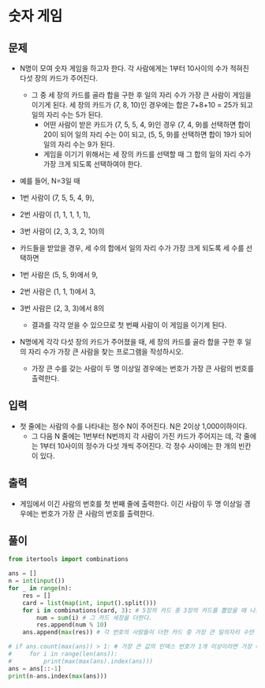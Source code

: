 # 숫자 게임

## 문제

- N명이 모여 숫자 게임을 하고자 한다. 각 사람에게는 1부터 10사이의 수가 적혀진 다섯 장의 카드가 주어진다. 
  - 그 중 세 장의 카드를 골라 합을 구한 후 일의 자리 수가 가장 큰 사람이 게임을 이기게 된다. 세 장의 카드가 (7, 8, 10)인 경우에는 합은 7+8+10 = 25가 되고 일의 자리 수는 5가 된다. 
    - 어떤 사람이 받은 카드가 (7, 5, 5, 4, 9)인 경우 (7, 4, 9)를 선택하면 합이 20이 되어 일의 자리 수는 0이 되고, (5, 5, 9)를 선택하면 합이 19가 되어 일의 자리 수는 9가 된다. 
    - 게임을 이기기 위해서는 세 장의 카드를 선택할 때 그 합의 일의 자리 수가 가장 크게 되도록 선택하여야 한다.

- 예를 들어, N=3일 때

- 1번 사람이 (7, 5, 5, 4, 9),
- 2번 사람이 (1, 1, 1, 1, 1),
- 3번 사람이 (2, 3, 3, 2, 10)의 
- 카드들을 받았을 경우, 세 수의 합에서 일의 자리 수가 가장 크게 되도록 세 수를 선택하면

- 1번 사람은 (5, 5, 9)에서 9,
- 2번 사람은 (1, 1, 1)에서 3,
- 3번 사람은 (2, 3, 3)에서 8의
  - 결과를 각각 얻을 수 있으므로 첫 번째 사람이 이 게임을 이기게 된다.

- N명에게 각각 다섯 장의 카드가 주어졌을 때, 세 장의 카드를 골라 합을 구한 후 일의 자리 수가 가장 큰 사람을 찾는 프로그램을 작성하시오. 
  - 가장 큰 수를 갖는 사람이 두 명 이상일 경우에는 번호가 가장 큰 사람의 번호를 출력한다.

## 입력

- 첫 줄에는 사람의 수를 나타내는 정수 N이 주어진다. N은 2이상 1,000이하이다. 
  - 그 다음 N 줄에는 1번부터 N번까지 각 사람이 가진 카드가 주어지는 데, 각 줄에는 1부터 10사이의 정수가 다섯 개씩 주어진다. 각 정수 사이에는 한 개의 빈칸이 있다.

## 출력

- 게임에서 이긴 사람의 번호를 첫 번째 줄에 출력한다. 이긴 사람이 두 명 이상일 경우에는 번호가 가장 큰 사람의 번호를 출력한다.

## 풀이

``` Python
from itertools import combinations

ans = []
n = int(input())
for _ in range(n):
    res = []
    card = list(map(int, input().split()))
    for i in combinations(card, 3): # 5장의 카드 중 3장의 카드를 뽑았을 때 나오는 경우의 수 중 
        num = sum(i) # 그 카드 세장을 더한다.
        res.append(num % 10)
    ans.append(max(res)) # 각 번호의 사람들이 더한 카드 중 가장 큰 일의자리 수만 배열에 넣는다

# if ans.count(max(ans)) > 1: # 가장 큰 값의 인덱스 번호가 1개 이상이라면 가장 빠른 인덱스의 번호를 출력
#     for i in range(len(ans)):
#         print(max(max(ans).index(ans)))
ans = ans[::-1]
print(n-ans.index(max(ans)))
```
